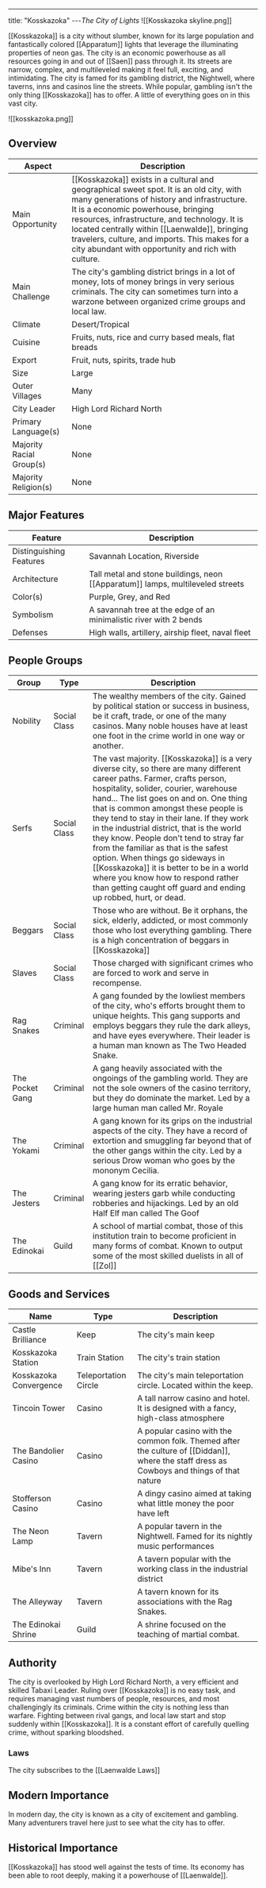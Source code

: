 ---
title: "Kosskazoka"
---*The City of Lights*
![[Kosskazoka skyline.png]]

[[Kosskazoka]] is a city without slumber, known for its large population and fantastically colored [[Apparatum]] lights that leverage the illuminating properties of neon gas. The city is an economic powerhouse as all resources going in and out of [[Saen]] pass through it. Its streets are narrow, complex, and multileveled making it feel full, exciting, and intimidating. The city is famed for its gambling district, the Nightwell, where taverns, inns and casinos line the streets. While popular, gambling isn't the only thing [[Kosskazoka]] has to offer. A little of everything goes on in this vast city.

![[kosskazoka.png]]

## Overview
| Aspect                   | Description                                                                                                                                                                                                                                                                                                                                                                              |
| ------------------------ | ---------------------------------------------------------------------------------------------------------------------------------------------------------------------------------------------------------------------------------------------------------------------------------------------------------------------------------------------------------------------------------------- |
| Main Opportunity         | [[Kosskazoka]] exists in a cultural and geographical sweet spot. It is an old city, with many generations of history and infrastructure. It is a economic powerhouse, bringing resources, infrastructure, and technology. It is located centrally within [[Laenwalde]], bringing travelers, culture, and imports. This makes for a city abundant with opportunity and rich with culture. |
| Main Challenge           | The city's gambling district brings in a lot of money, lots of money brings in very serious criminals. The city can sometimes turn into a warzone between organized crime groups and local law.                                                                                                                                                                                          |
| Climate                  | Desert/Tropical                                                                                                                                                                                                                                                                                                                                                                          |
| Cuisine                  | Fruits, nuts, rice and curry based meals, flat breads                                                                                                                                                                                                                                                                                                                                    |
| Export                   | Fruit, nuts, spirits, trade hub                                                                                                                                                                                                                                                                                                                                                          |
| Size                     | Large                                                                                                                                                                                                                                                                                                                                                                                    |
| Outer Villages                         | Many                                                                                                                                                                                                                                                                                                                                                                                         |
| City Leader              | High Lord Richard North                                                                                                                                                                                                                                                                                                                                                                  |
| Primary Language(s)      | None                                                                                                                                                                                                                                                                                                                                                                                     |
| Majority Racial Group(s) | None                                                                                                                                                                                                                                                                                                                                                                                     |
| Majority Religion(s)     | None                                                                                                                                                                                                                                                                                                                                                                                     |

## Major Features
| Feature                 | Description                                                                    |
| ----------------------- | ------------------------------------------------------------------------------ |
| Distinguishing Features | Savannah Location, Riverside                                                    |
| Architecture            | Tall metal and stone buildings, neon [[Apparatum]] lamps, multileveled streets |
| Color(s)                | Purple, Grey, and Red                                                                           |
| Symbolism               | A savannah tree at the edge of an minimalistic river with 2 bends                                                                           |
| Defenses                | High walls, artillery, airship fleet, naval fleet                                                                           |

## People Groups
| Group           | Type         | Description                                                                                                                                                                                                                                                                                                                                                                                                                                                                                                                                                                                                                 |
| --------------- | ------------ | --------------------------------------------------------------------------------------------------------------------------------------------------------------------------------------------------------------------------------------------------------------------------------------------------------------------------------------------------------------------------------------------------------------------------------------------------------------------------------------------------------------------------------------------------------------------------------------------------------------------------- |
| Nobility        | Social Class | The wealthy members of the city. Gained by political station or success in business, be it craft, trade, or one of the many casinos. Many noble houses have at least one foot in the crime world in one way or another.                                                                                                                                                                                                                                                                                                                                                                                                     |
| Serfs           | Social Class | The vast majority. [[Kosskazoka]] is a very diverse city, so there are many different career paths. Farmer, crafts person, hospitality, solider, courier, warehouse hand... The list goes on and on. One thing that is common amongst these people is they tend to stay in their lane. If they work in the industrial district, that is the world they know. People don't tend to stray far from the familiar as that is the safest option. When things go sideways in [[Kosskazoka]] it is better to be in a world where you know how to respond rather than getting caught off guard and ending up robbed, hurt, or dead. |
| Beggars         | Social Class | Those who are without. Be it orphans, the sick, elderly, addicted, or most commonly those who lost everything gambling. There is a high concentration of beggars in [[Kosskazoka]]                                                                                                                                                                                                                                                                                                                                                                                                                                          |
| Slaves          | Social Class | Those charged with significant crimes who are forced to work and serve in recompense.                                                                                                                                                                                                                                                                                                                                                                                                                                                                                                                                       |
| Rag Snakes      | Criminal     | A gang founded by the lowliest members of the city, who's efforts brought them to unique heights. This gang supports and employs beggars they rule the dark alleys, and have eyes everywhere. Their leader is a human man known as The Two Headed Snake.                                                                                                                                                                                                                                                                                                                                                                    |
| The Pocket Gang | Criminal     | A gang heavily associated with the ongoings of the gambling world. They are not the sole owners of the casino territory, but they do dominate the market. Led by a large human man called Mr. Royale                                                                                                                                                                                                                                                                                                                                                                                                                                                                   |
| The Yokami      | Criminal     | A gang known for its grips on the industrial aspects of the city. They have a record of extortion and smuggling far beyond that of the other gangs within the city. Led by a serious Drow woman who goes by the mononym Cecilia.                                                                                                                                                                                                                                                                                                                                                                                                                                                          |
| The Jesters     | Criminal     | A gang know for its erratic behavior, wearing jesters garb while conducting robberies and hijackings. Led by an old Half Elf man called The Goof                                                                                                                                                                                                                                                                                                                                                                                                                                                                                                                                                                                                                            |
| The Edinokai    | Guild        | A school of martial combat, those of this institution train to become proficient in many forms of combat. Known to output some of the most skilled duelists in all of [[Zol]]                                                                                                                                                                                                                                                                                                                                                                                                                                               |

## Goods and Services
| Name                   | Type                 | Description                                                                                                                               |
| ---------------------- | -------------------- | ----------------------------------------------------------------------------------------------------------------------------------------- |
| Castle Brilliance      | Keep                 | The city's main keep                                                                                                                      |
| Kosskazoka Station     | Train Station        | The city's train station                                                                                                                  |
| Kosskazoka Convergence | Teleportation Circle | The city's main teleportation circle. Located within the keep.                                                                            |
| Tincoin Tower          | Casino               | A tall narrow casino and hotel. It is designed with a fancy, high-class atmosphere                                                        |
| The Bandolier Casino   | Casino               | A popular casino with the common folk. Themed after the culture of [[Diddan]], where the staff dress as Cowboys and things of that nature |
| Stofferson Casino      | Casino               | A dingy casino aimed at taking what little money the poor have left                                                                       |
| The Neon Lamp          | Tavern               | A popular tavern in the Nightwell. Famed for its nightly music performances                                                               |
| Mibe's Inn             | Tavern               | A tavern popular with the working class in the industrial district                                                                        |
| The Alleyway           | Tavern               | A tavern known for its associations with the Rag Snakes.                                                                                  |
| The Edinokai Shrine    | Guild                | A shrine focused on the teaching of martial combat.                                                                                                                                          |

## Authority
The city is overlooked by High Lord Richard North, a very efficient and skilled Tabaxi Leader. Ruling over [[Kosskazoka]] is no easy task, and requires managing vast numbers of people, resources, and most challengingly its criminals. Crime within the city is nothing less than warfare. Fighting between rival gangs, and local law start and stop suddenly within [[Kosskazoka]]. It is a constant effort of carefully quelling crime, without sparking bloodshed.

### Laws
The city subscribes to the [[Laenwalde Laws]]

## Modern Importance
In modern day, the city is known as a city of excitement and gambling. Many adventurers travel here just to see what the city has to offer.

## Historical Importance
[[Kosskazoka]] has stood well against the tests of time. Its economy has been able to root deeply, making it a powerhouse of [[Laenwalde]].
